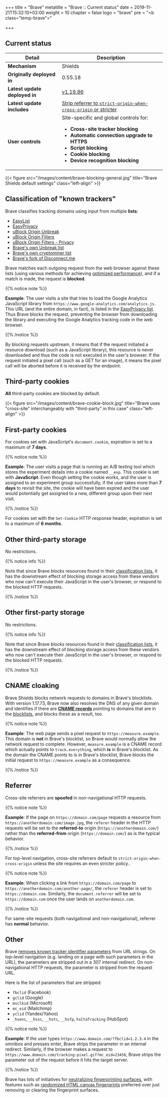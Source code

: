 +++
title = "Brave"
metatitle = "Brave :: Current status"
date = 2019-11-21T15:32:10+02:00
weight = 10
chapter = false
logo = "brave"
pre = "<b class=\"temp-brave\"></b>"

+++
## Current status

| Detail                          | Description                                                  |
| ----------------------------- | ------------------------------------------------------------ |
| **Mechanism**                 | Shields                                                      |
| **Originally deployed in**    | 0.55.18                                                      |
| **Latest update deployed in** | [v1.19.86](https://community.brave.com/t/release-channel-1-19-86/197535)                         |
| **Latest update includes**    | [Strip referrer to `strict-origin-when-cross-origin` or stricter](https://github.com/brave/brave-browser/issues/13464) |
| **User controls**             | Site-specific and global controls for: <ul><li>**Cross-site tracker blocking**</li><li>**Automatic connection upgrade to HTTPS**</li><li>**Script blocking**</li><li>**Cookie blocking**</li><li>**Device recognition blocking**</li> |

{{< figure src="/images/content/brave-blocking-general.jpg" title="Brave Shields default settings" class="left-align" >}}

## Classification of "known trackers"

Brave classifies tracking domains using input from multiple **lists**:

* [EasyList](https://easylist.to/easylist/easylist.txt)
* [EasyPrivacy](https://easylist.to/easylist/easyprivacy.txt)
* [uBlock Origin Unbreak](https://raw.githubusercontent.com/uBlockOrigin/uAssets/master/filters/unbreak.txt)
* [uBlock Origin Filters](https://raw.githubusercontent.com/uBlockOrigin/uAssets/master/filters/filters.txt)
* [uBlock Origin Filters - Privacy](https://raw.githubusercontent.com/uBlockOrigin/uAssets/master/filters/privacy.txt)
* [Brave's own Unbreak list](https://raw.githubusercontent.com/brave/adblock-lists/master/brave-unbreak.txt)
* [Brave's own cryptominer list](https://raw.githubusercontent.com/brave/adblock-lists/master/coin-miners.txt)
* [Brave's fork of Disconnect.me](https://raw.githubusercontent.com/brave/adblock-lists/master/brave-disconnect.txt)

Brave matches each outgoing request from the web browser against these lists (using various methods for achieving [optimized performance](https://brave.com/improved-ad-blocker-performance/)), and if a match is made, the request is **blocked**.

{{% notice note %}}

**Example**: The user visits a site that tries to load the Google Analytics JavaScript library from `https://www.google-analytics.com/analytics.js`. This URL (and the entire domain, in fact), is listed in the [EasyPrivacy list](https://easylist.to/easylist/easyprivacy.txt). Thus Brave blocks the request, preventing the browser from downloading the library and executing the Google Analytics tracking code in the web browser.

{{% /notice %}}

By blocking requests upstream, it means that if the request initiated a resource download (such as a JavaScript library), this resource is never downloaded and thus the code is not executed in the user's browser. If the request initiated a pixel call (such as a GET for an image), it means the pixel call will be aborted before it is received by the endpoint.

## Third-party cookies

**All** third-party cookies are blocked by default.

{{< figure src="/images/content/brave-cookie-block.jpg" title="Brave uses \"cross-site\" interchangeably with \"third-party\" in this case" class="left-align" >}}

## First-party cookies

For cookies set with JavaScript's `document.cookie`, expiration is set to a maximum of **7 days**.

{{% notice note %}}

**Example**: The user visits a page that is running an A/B testing tool which stores the experiment details into a cookie named `__exp`. This cookie is set with **JavaScript**. Even though setting the cookie works, and the user is assigned to an experiment group successfully, if the user takes more than **7 days** to revisit the site, the cookie will have been expired and the user would potentially get assigned to a new, different group upon their next visit.

{{% /notice %}}

For cookies set with the `Set-Cookie` HTTP response header, expiration is set to a maximum of **6 months**.

## Other third-party storage

No restrictions.

{{% notice info %}}

Note that since Brave *blocks* resources found in their [classification lists](#classification-of-known-trackers), it has the downstream effect of blocking storage access from these vendors who now can't execute their JavaScript in the user's browser, or respond to the blocked HTTP requests.

{{% /notice %}}

## Other first-party storage

No restrictions.

{{% notice info %}}

Note that since Brave *blocks* resources found in their [classification lists](#classification-of-known-trackers), it has the downstream effect of blocking storage access from these vendors who now can't execute their JavaScript in the user's browser, or respond to the blocked HTTP requests.

{{% /notice %}}

## CNAME cloaking

Brave Shields blocks network requests to domains in Brave's blocklists. With version 1.17.73, Brave now also resolves the DNS of any given domain and identifies if there are [**CNAME records**](https://medium.com/nextdns/cname-cloaking-the-dangerous-disguise-of-third-party-trackers-195205dc522a) pointing to domains that are in the [blocklists](/brave/#classification-of-known-trackers), and blocks these as a result, too.

{{% notice note %}}

**Example**: The web page sends a pixel request to `https://measure.example`. This domain is **not** in Brave's blocklist, so Brave would normally allow the network request to complete. However, `measure.example` is a CNAME record which actually points to `track.everything`, which **is** in Brave's blocklist. As the domain the CNAME points to is in Brave's blocklist, Brave blocks the initial request to `https://measure.example` as a consequence.

{{% /notice %}}

## Referrer

Cross-site referrers are **spoofed** in non-navigational HTTP requests. 

{{% notice note %}}

**Example**: If the page on `https://domain.com/page` requests a resource from `https://anotherdomain.com/image.jpg`, the `referer` header in the HTTP requests will be set to the **referred-to** origin (`https://anotherdomain.com/`) rather than the **referred-from** origin (`https://domain.com/`) as is the typical behavior.

{{% /notice %}}

For top-level navigation, cross-site referrers default to `strict-origin-when-cross-origin` unless the site requires an even stricter policy..

{{% notice note %}}

**Example**: When clicking a link from `https://domain.com/page` to `https://anotherdomain.com/another-page/`, the `referer` header is set to `https://domain.com`. Similarly, the `document.referrer` will be set to `https://domain.com` once the user lands on `anotherdomain.com`.

{{% /notice %}}

For same-site requests (both navigational and non-navigational), referrer has **normal** behavior.

## Other

Brave [removes known tracker identifier parameters](https://github.com/brave/brave-browser/issues/4239) from URL strings. On top-level navigation (e.g. landing on a page with such parameters in the URL), the parameters are stripped out in a 307 internal redirect. On non-navigational HTTP requests, the parameter is stripped from the request URL.

Here is the list of parameters that are stripped:

* `fbclid` (Facebook)
* `gclid` (Google)
* `msclkid` (Microsoft)
* `mc_eid` (Mailchimp)
* `yclid` (Yandex/Yahoo)
* `_hsenc`, `__hssc`, `__hstc`, `__hsfp`, `hsCtaTracking` (HubSpot)

{{% notice note %}}

**Example**: If the user types `https://www.domain.com/?fbclid=1.2.3.4` in the omnibox and presses enter, Brave strips the parameter in an internal redirect. Similarly, if the browser makes a request to `https://www.domain.com/tracking-pixel.gif?mc_eid=23456`, Brave strips the parameter out of the request before it hits the target server.

{{% /notice %}}

Brave has lots of initiatives for [neutralizing fingerprinting surfaces](https://brave.com/brave-fingerprinting-and-privacy-budgets/), with features such as [randomized HTML canvas fingerprints](https://github.com/brave/brave-browser/issues/5614) preferred over just removing or clearing the fingerprint surfaces.
